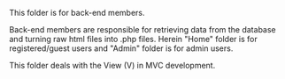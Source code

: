 This folder is for back-end members.

Back-end members are responsible for retrieving data from the database and turning raw html files into .php files. Herein "Home" folder is for registered/guest users and "Admin" folder is for admin users.

This folder deals with the View (V) in MVC development.
